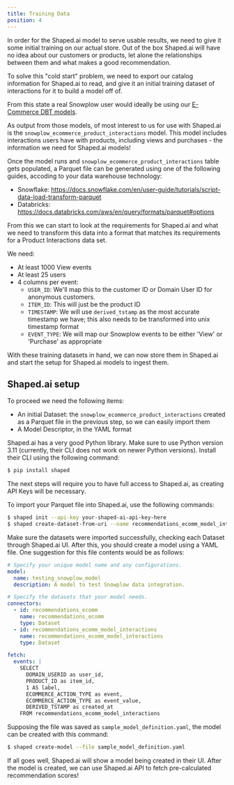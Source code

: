 ```yaml
---
title: Training Data
position: 4
---
```


In order for the Shaped.ai model to serve usable results, we need to give it some initial training on our actual store.
Out of the box Shaped.ai will have no idea about our customers or products, let alone the relationships between them and what makes a good recommendation.

To solve this "cold start" problem, we need to export our catalog information for Shaped.ai to read, and give it an initial training dataset of interactions for it to build a model off of.

From this state a real Snowplow user would ideally be using our [E-Commerce DBT models](https://github.com/snowplow/dbt-snowplow-ecommerce).

As output from those models, of most interest to us for use with Shaped.ai is the `snowplow_ecommerce_product_interactions` model. This model includes interactions users have with products, including views and purchases - the information we need for Shaped.ai models!

Once the model runs and `snowplow_ecommerce_product_interactions` table gets populated, a Parquet file can be generated using one of the following guides, accoding to your data warehouse technology: 

- Snowflake: https://docs.snowflake.com/en/user-guide/tutorials/script-data-load-transform-parquet
- Databricks: https://docs.databricks.com/aws/en/query/formats/parquet#options

From this we can start to look at the requirements for Shaped.ai and what we need to transform this data into a format that matches its requirements for a Product Interactions data set.

We need:

- At least 1000 View events
- At least 25 users
- 4 columns per event:
    - `USER_ID`: We'll map this to the customer ID or Domain User ID for anonymous customers.
    - `ITEM_ID`: This will just be the product ID
    - `TIMESTAMP`: We will use `derived_tstamp` as the most accurate timestamp we have; this also needs to be transformed into unix timestamp format
    - `EVENT_TYPE`: We will map our Snowplow events to be either 'View' or 'Purchase' as appropriate

With these training datasets in hand, we can now store them in Shaped.ai and start the setup for Shaped.ai models to ingest them.

## Shaped.ai setup

To proceed we need the following items:

- An initial Dataset: the `snowplow_ecommerce_product_interactions` created as a Parquet file in the previous step, so we can easily import them
- A Model Descriptor, in the YAML format

Shaped.ai has a very good Python library. Make sure to use Python version 3.11 (currently, their CLI does not work on newer Python versions). Install their CLI using the following command:

```sh
$ pip install shaped
```

The next steps will require you to have full access to Shaped.ai, as creating API Keys will be necessary. 

To import your Parquet file into Shaped.ai, use the following commands:

```sh
$ shaped init --api-key your-shaped-ai-api-key-here
$ shaped create-dataset-from-uri --name recommendations_ecomm_model_interactions --path ./your-exported-file.parquet --type parquet
```

Make sure the datasets were imported successfully, checking each Dataset through Shaped.ai UI. After this, you should create a model using a YAML file. One suggestion for this file contents would be as follows:

```yml
# Specify your unique model name and any configurations.
model:
  name: testing_snowplow_model
  description: A model to test Snowplow data integration.

# Specify the datasets that your model needs.
connectors:
  - id: recommendations_ecomm
    name: recommendations_ecomm
    type: Dataset
  - id: recommendations_ecomm_model_interactions
    name: recommendations_ecomm_model_interactions
    type: Dataset

fetch:
  events: |
    SELECT
      DOMAIN_USERID as user_id,
      PRODUCT_ID as item_id,
      1 AS label,  
      ECOMMERCE_ACTION_TYPE as event,
      ECOMMERCE_ACTION_TYPE as event_value,
      DERIVED_TSTAMP as created_at
    FROM recommendations_ecomm_model_interactions
```

Supposing the file was saved as `sample_model_definition.yaml`, the model can be created with this command:

```sh
$ shaped create-model --file sample_model_definition.yaml
```

If all goes well, Shaped.ai will show a model being created in their UI. After the model is created, we can use Shaped.ai API to fetch pre-calculated recommendation scores!